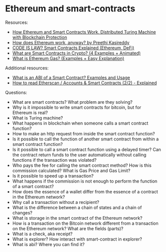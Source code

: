 # Ethereum and smart-contracts

Resources:

* [How Ethereum and Smart Contracts Work. Distributed Turing Machine with Blockсhain Protection](https://vas3k.com/blog/ethereum/)
* [How does Ethereum work, anyway? by Preethi Kasireddy](https://preethikasireddy.medium.com/how-does-ethereum-work-anyway-22d1df506369)
* [CODE IS LAW? Smart Contracts Explained (Ethereum, DeFi)](https://www.youtube.com/watch?v=pWGLtjG-F5c)
* [What are Smart Contracts in Crypto? (4 Examples + Animated)](https://www.youtube.com/watch?v=ZE2HxTmxfrI)
* [What is Ethereum Gas? (Examples + Easy Explanation)](https://www.youtube.com/watch?v=3ehaSqwUZ0s)

Additional resources:
* [What is an ABI of a Smart Contract? Examples and Usage](https://www.alchemy.com/overviews/what-is-an-abi-of-a-smart-contract-examples-and-usage)
* [How to read Etherscan / Accounts & Smart Contracts (2/2) - Explained](https://www.youtube.com/watch?v=EkONLhRipJI)

Questions:

* What are smart contracts? What problem are they solving?
* Why is it impossible to write smart contracts for bitcoin, but for Ethereum is real?
* What is Turing machine?
* What happens in blockchain when someone calls a smart contract function?
* How to make an http request from inside the smart contract function?
* Is it possible to call the function of another smart contract from within a smart contract function? 
* Is it possible to call a smart contract function using a delayed timer? Can the contract return funds to the user automatically without calling functions if the transaction was violated?
* Who pays the fee for calling the smart contract method? How is this commission calculated? What is Gas Price and Gas Limit?
* Is it possible to speed up a transaction?
* What happens if the commission is not enough to perform the function of a smart contract?
* How does the essence of a wallet differ from the essence of a contract in the Ethereum network?
* Why call a transaction without a recipient?
* What is the difference between a chain of states and a chain of changes?
* What is storage in the smart contract of the Ethereum network?
* How is a transaction on the Bitcoin network different from a transaction on the Ethereum network? What are the fields (parts)?
* What is a check, aka receipt?
* What is explorer? How interact with smart-contract in explorer?
* What is abi? Where you can find it? 
